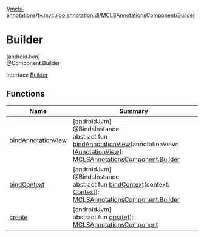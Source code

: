 //[mcls-annotations](../../../../index.md)/[tv.mycujoo.annotation.di](../../index.md)/[MCLSAnnotationsComponent](../index.md)/[Builder](index.md)

# Builder

[androidJvm]\
@Component.Builder

interface [Builder](index.md)

## Functions

| Name | Summary |
|---|---|
| [bindAnnotationView](bind-annotation-view.md) | [androidJvm]<br>@BindsInstance<br>abstract fun [bindAnnotationView](bind-annotation-view.md)(annotationView: [IAnnotationView](../../../tv.mycujoo.annotation.annotation/-i-annotation-view/index.md)): [MCLSAnnotationsComponent.Builder](index.md) |
| [bindContext](bind-context.md) | [androidJvm]<br>@BindsInstance<br>abstract fun [bindContext](bind-context.md)(context: [Context](https://developer.android.com/reference/kotlin/android/content/Context.html)): [MCLSAnnotationsComponent.Builder](index.md) |
| [create](create.md) | [androidJvm]<br>abstract fun [create](create.md)(): [MCLSAnnotationsComponent](../index.md) |
